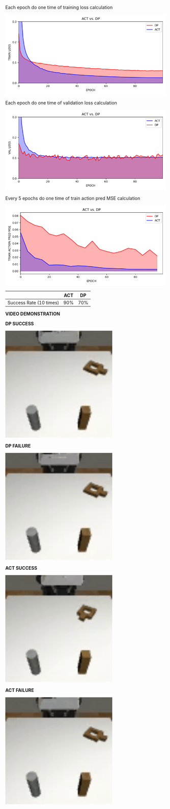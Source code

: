 Each epoch do one time of training loss calculation

![](assets/ACT_vs_DP_train_loss.png)

Each epoch do one time of validation loss calculation

![](assets/ACT_vs_DP_val_loss.png)

Every 5 epochs do one time of train action pred MSE calculation

![](assets/ACT_vs_DP_action_MSE.png)

|                         | ACT  | DP   |
| ----------------------- | ---- | ---- |
| Success Rate (10 times) | 90%  | 70%  |

**VIDEO DEMONSTRATION**

**DP SUCCESS**

<img src="assets/DP_SIM_SUCCESS.gif" style="zoom:400%;" />

**DP FAILURE**

<img src="assets/DP_SIM_FAIL.gif" style="zoom:400%;" />

**ACT SUCCESS**

<img src="assets/ACT_SIM_SUCCESS.gif" style="zoom:400%;" />

**ACT FAILURE**

<img src="assets/ACT_SIM_FAIL.gif" style="zoom:400%;" />
